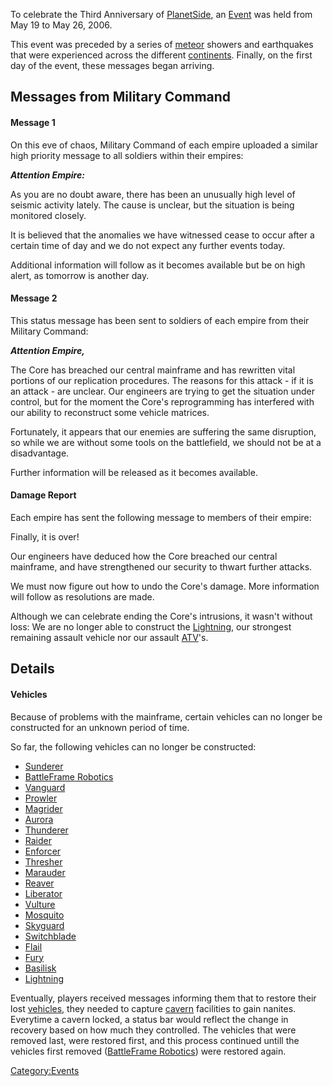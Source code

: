 To celebrate the Third Anniversary of
[PlanetSide](PlanetSide.md), an [Event](Event.md) was
held from May 19 to May 26, 2006.

This event was preceded by a series of [meteor](Meteor.md)
showers and earthquakes that were experienced across the different
[continents](Continent.md). Finally, on the first day of the
event, these messages began arriving.

## Messages from Military Command

#### Message 1

On this eve of chaos, Military Command of each empire uploaded a similar
high priority message to all soldiers within their empires:

**_Attention Empire:_**

As you are no doubt aware, there has been an unusually high level of
seismic activity lately. The cause is unclear, but the situation is
being monitored closely.

It is believed that the anomalies we have witnessed cease to occur after
a certain time of day and we do not expect any further events today.

Additional information will follow as it becomes available but be on
high alert, as tomorrow is another day.

#### Message 2

This status message has been sent to soldiers of each empire from their
Military Command:

**_Attention Empire,_**

The Core has breached our central mainframe and has rewritten vital
portions of our replication procedures. The reasons for this attack - if
it is an attack - are unclear. Our engineers are trying to get the
situation under control, but for the moment the Core's reprogramming has
interfered with our ability to reconstruct some vehicle matrices.

Fortunately, it appears that our enemies are suffering the same
disruption, so while we are without some tools on the battlefield, we
should not be at a disadvantage.

Further information will be released as it becomes available.

#### Damage Report

Each empire has sent the following message to members of their empire:

Finally, it is over!

Our engineers have deduced how the Core breached our central mainframe,
and have strengthened our security to thwart further attacks.

We must now figure out how to undo the Core's damage. More information
will follow as resolutions are made.

Although we can celebrate ending the Core's intrusions, it wasn't
without loss: We are no longer able to construct the
[Lightning](Lightning.md), our strongest remaining assault
vehicle nor our assault [ATV](ATV.md)'s.

## Details

#### Vehicles

Because of problems with the mainframe, certain vehicles can no longer
be constructed for an unknown period of time.

So far, the following vehicles can no longer be constructed:

- [Sunderer](Sunderer.md)
- [BattleFrame Robotics](BattleFrame_Robotics.md)
- [Vanguard](Vanguard.md)
- [Prowler](Prowler.md)
- [Magrider](Magrider.md)
- [Aurora](Aurora.md)
- [Thunderer](Thunderer.md)
- [Raider](Raider.md)
- [Enforcer](Enforcer.md)
- [Thresher](Thresher.md)
- [Marauder](Marauder.md)
- [Reaver](Reaver.md)
- [Liberator](Liberator.md)
- [Vulture](Vulture.md)
- [Mosquito](Mosquito.md)
- [Skyguard](Skyguard.md)
- [Switchblade](Switchblade.md)
- [Flail](Flail.md)
- [Fury](Fury.md)
- [Basilisk](Basilisk.md)
- [Lightning](Lightning.md)

Eventually, players received messages informing them that to restore
their lost [vehicles](Vehicle.md), they needed to capture
[cavern](Caverns.md) facilities to gain nanites. Everytime a
cavern locked, a status bar would reflect the change in recovery based
on how much they controlled. The vehicles that were removed last, were
restored first, and this process continued untill the vehicles first
removed ([BattleFrame Robotics](BattleFrame_Robotics.md)) were
restored again.

[Category:Events](Category:Events.md)
